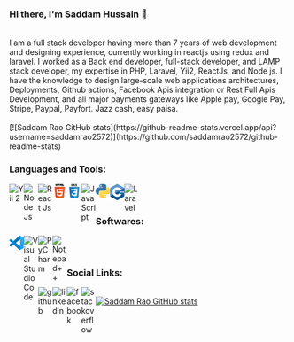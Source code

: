 ### Hi there, I'm Saddam Hussain 👋

<br/>
I am a full stack developer having more than 7 years of web development and designing experience, currently working in reactjs using redux and laravel. I worked as a Back end developer, full-stack developer, and LAMP stack developer, my expertise in PHP, Laravel, Yii2, ReactJs, and Node js.
I have the knowledge to design large-scale web applications architectures, Deployments, Github actions, Facebook Apis integration or Rest Full Apis Development, and all major payments gateways like Apple pay, Google Pay, Stripe, Paypal, Payfort. Jazz cash, easy paisa.
<br>
<br>
[![Saddam Rao GitHub stats](https://github-readme-stats.vercel.app/api?username=saddamrao2572)](https://github.com/saddamrao2572/github-readme-stats)

### Languages and Tools:


<a href="https://www.yiiframework.com/" target="_blank"> <img align="left" alt="Yii 2" width="26px" src="https://i.dlpng.com/static/png/7043481_preview.png" /></a> <a href="https://nodejs.org/en/" target="_blank"> <img align="left" alt="Node Js" width="26px" src="https://nodejs.org/static/images/logo-hexagon-card.png" /></a> <a href="https://reactjs.org/" target="_blank"> <img align="left" alt="React Js" width="26px" src="https://encrypted-tbn0.gstatic.com/images?q=tbn:ANd9GcQghvcCI3_buV94HmXOYyJYtwKXDXDZMl55NSGgFZtQ7mUr7pBj78NeL2BJv7c8hGaJ_3A&usqp=CAU" /></a> <a href="https://www.w3.org/html/" target="_blank"><img align="left" alt="HTML5" width="26px" src="https://raw.githubusercontent.com/github/explore/80688e429a7d4ef2fca1e82350fe8e3517d3494d/topics/html/html.png" /></a>
<a href="https://www.w3schools.com/css/" target="_blank"><img align="left" alt="CSS3" width="26px" src="https://raw.githubusercontent.com/github/explore/80688e429a7d4ef2fca1e82350fe8e3517d3494d/topics/css/css.png" /></a>
<a href="https://www.w3schools.com/js/" target="_blank"> <img align="left" alt="JavaScript" width="26px" src="https://cdn.iconscout.com/icon/free/png-256/javascript-2038874-1720087.png" /></a>
<a href="https://www.python.org" target="_blank"> <img align="left" alt="Python" width="26px" src="https://github.com/Aakarsh-B/trying-repos/blob/master/python-5.svg?raw=true" /> </a>
<a href="https://www.w3schools.com/cpp/" target="_blank"> <img align="left" alt="C++" width="26px" src="https://github.com/Aakarsh-B/trying-repos/blob/master/c++.png" /> </a>
<a href="https://www.w3schools.com/laravel/" target="_blank"> <img align="left" alt="Laravel" width="26px" src="https://cdn.jsdelivr.net/npm/simple-icons@3.0.1/icons/laravel.svg" /> </a>
<br />
<br />
### Softwares:

<img align="left" alt="Visual Studio Code" width="26px" src="https://raw.githubusercontent.com/github/explore/80688e429a7d4ef2fca1e82350fe8e3517d3494d/topics/visual-studio-code/visual-studio-code.png" />
<img align="left" alt="Visual Studio Code" width="26px" src="https://cdn.jsdelivr.net/npm/simple-icons@3.0.1/icons/atom.svg" />
<img align="left" alt="PyCharm" width="26px" src="https://upload.wikimedia.org/wikipedia/commons/thumb/1/1d/PyCharm_Icon.svg/1024px-PyCharm_Icon.svg.png" />
<img align="left" alt="Notepad++" width="26px" src="https://upload.wikimedia.org/wikipedia/commons/f/f5/Notepad_plus_plus.png" />
<br />
<br />

### Social Links:

[<img align="left" src='https://cdn.jsdelivr.net/npm/simple-icons@3.0.1/icons/github.svg' alt='github' width="26px">](https://github.com/saddamrao2572) &nbsp;[<img align="left" src="https://cdn-icons-png.flaticon.com/512/174/174857.png" alt='linkedin' width="26px">](https://www.linkedin.com/in/saddam-hussain-08820061/) &nbsp; [<img align="left" src="https://pngimg.com/uploads/facebook_logos/facebook_logos_PNG19748.png" alt='facebook' width="26px">](https://www.facebook.com/rao.saddam.7) &nbsp;   [<img align="left" src="https://upload.wikimedia.org/wikipedia/commons/thumb/e/ef/Stack_Overflow_icon.svg/768px-Stack_Overflow_icon.svg.png" alt='stackoverflow' width="26px">](https://stackoverflow.com/users/11999930) 
<br/>
[![Saddam Rao GitHub stats](https://github-readme-stats.vercel.app/api?username=saddamrao2572)](https://github.com/saddamrao2572/github-readme-stats)
